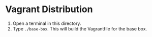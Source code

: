 Vagrant Distribution
================

1.  Open a terminal in this directory.
2.  Type `./base-box`. This will build the Vagrantfile for the base box.
